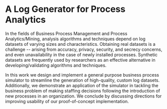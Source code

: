 # A Log Generator for Process Analytics

In the fields of Business Process Management and Process Analytics/Mining, analysis algorithms and techniques depend on log datasets of varying sizes and characteristics. Obtaining real datasets is a challenge -- arising from accuracy, privacy, security, and secrecy concerns, and even unavailability in the case of newly installed processes. Synthetic datasets are frequently used by researchers as an effective alternative in developing/validating algorithms and techniques. 

In this work we design and implement a general purpose business process simulator to streamline the generation of high-quality, custom log datasets. Additionally, we demonstrate an application of the simulator in tackling the business problem of making staffing decisions following the introduction of new processes in an organization. We conclude by discussing directions for improving usability of our proof-of-concept implementation.
